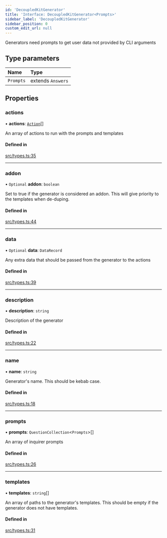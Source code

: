 ```yaml
---
id: 'DecoupledKitGenerator'
title: 'Interface: DecoupledKitGenerator<Prompts>'
sidebar_label: 'DecoupledKitGenerator'
sidebar_position: 0
custom_edit_url: null
---
```


Generators need prompts to get user data not provided by CLI arguments

## Type parameters

| Name      | Type              |
| :-------- | :---------------- |
| `Prompts` | extends `Answers` |

## Properties

### actions

• **actions**: [`Action`](../modules.md#action)[]

An array of actions to run with the prompts and templates

#### Defined in

[src/types.ts:35](https://github.com/pantheon-systems/decoupled-kit-js/blob/89c6e8b8e/packages/create-pantheon-decoupled-kit/src/types.ts#L35)

---

### addon

• `Optional` **addon**: `boolean`

Set to true if the generator is considered an addon. This will give priority to
the templates when de-duping.

#### Defined in

[src/types.ts:44](https://github.com/pantheon-systems/decoupled-kit-js/blob/89c6e8b8e/packages/create-pantheon-decoupled-kit/src/types.ts#L44)

---

### data

• `Optional` **data**: `DataRecord`

Any extra data that should be passed from the generator to the actions

#### Defined in

[src/types.ts:39](https://github.com/pantheon-systems/decoupled-kit-js/blob/89c6e8b8e/packages/create-pantheon-decoupled-kit/src/types.ts#L39)

---

### description

• **description**: `string`

Description of the generator

#### Defined in

[src/types.ts:22](https://github.com/pantheon-systems/decoupled-kit-js/blob/89c6e8b8e/packages/create-pantheon-decoupled-kit/src/types.ts#L22)

---

### name

• **name**: `string`

Generator's name. This should be kebab case.

#### Defined in

[src/types.ts:18](https://github.com/pantheon-systems/decoupled-kit-js/blob/89c6e8b8e/packages/create-pantheon-decoupled-kit/src/types.ts#L18)

---

### prompts

• **prompts**: `QuestionCollection`<`Prompts`\>[]

An array of inquirer prompts

#### Defined in

[src/types.ts:26](https://github.com/pantheon-systems/decoupled-kit-js/blob/89c6e8b8e/packages/create-pantheon-decoupled-kit/src/types.ts#L26)

---

### templates

• **templates**: `string`[]

An array of paths to the generator's templates. This should be empty if the
generator does not have templates.

#### Defined in

[src/types.ts:31](https://github.com/pantheon-systems/decoupled-kit-js/blob/89c6e8b8e/packages/create-pantheon-decoupled-kit/src/types.ts#L31)
